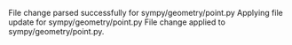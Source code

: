 File change parsed successfully for sympy/geometry/point.py
Applying file update for sympy/geometry/point.py
File change applied to sympy/geometry/point.py.
